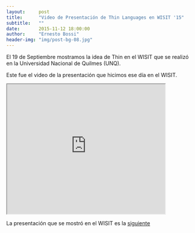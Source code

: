 ```yaml
---
layout:     post
title:      "Video de Presentación de Thin Languages en WISIT '15"
subtitle:   ""
date:       2015-11-12 18:00:00
author:     "Ernesto Bossi"
header-img: "img/post-bg-08.jpg"
---
```


El 19 de Septiembre mostramos la idea de Thin en el WISIT que se realizó en la Universidad Nacional de Quilmes (UNQ). 

Este fue el video de la presentación que hicimos ese día en el WISIT.

<iframe width="420" height="345"
src="https://www.youtube.com/watch?v=cZ2ZGNUqWXg">
</iframe>

La presentación que se mostró en el WISIT es la [siguiente](https://goo.gl/80l8ex)